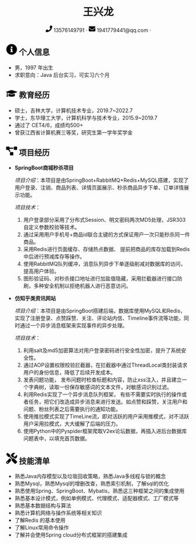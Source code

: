 <center>
     <h1>王兴龙</h1>
     <div>
         <span>
             <img src="assets/phone-solid.svg" width="18px">
             13576149791
         </span>
         ·
         <span>
             <img src="assets/envelope-solid.svg" width="18px">
             1941779441@qq.com
         </span>
         ·
     </div>
 </center>



 ## <img src="assets/info-circle-solid.svg" width="30px"> 个人信息 

 - 男，1997 年出生
 - 求职意向：Java 后台实习，可实习六个月

## <img src="assets/graduation-cap-solid.svg" width="30px"> 教育经历

- 硕士，吉林大学，计算机技术专业，2019.7~2022.7
- 学士，东华理工大学，计算机科学与技术专业，2015.9~2019.7
- 通过了 CET4/6，成绩均500+
- 曾获江西省计算机赛三等奖，研究生第一学年奖学金

## <img src="assets/project-diagram-solid.svg" width="30px"> 项目经历

- **SpringBoot商城秒杀项目**

  *项目介绍*：本项目是由SpringBoot+RabbitMQ+Redis+MySQL搭建，实现了用户登录、注销、商品列表、详情页面展示、秒杀商品异步下单、订单详情展示功能。

  *项目技术*：

  1. 用户登录部分采用了分布式Session、明文密码两次MD5处理，JSR303自定义参数校验等技术。
  2. 通过采用用户手机号+商品id联合主键的方式保证用户一次只能秒杀同一件商品。
  3. 采用Redis进行页面缓存、存储热点数据、 提前把商品的库存加载到Redis中后进行预减库存等操作。
  4. 使用RabbitMQ队列缓冲，消息队列异步下单逐级削减对数据库的访问，提高用户体验。
  5. 图形验证码、对秒杀接口地址进行加盐值隐藏，采用拦截器进行接口防刷，多种安全机制以拒绝机器人进行恶意访问。

- **仿知乎类资讯网站**

  *项目介绍*：本项目是由SpringBoot搭建后端，数据库使用MySQL和Redis，实现了注册登录、点赞踩赞、关注、评论站内信、Timeline事件流等功能，同时通过一个异步消息框架来实现事件的异步处理。

  *项目技术*：
  
  1. 利用salt及md5加密算法对用户登录密码进行安全性加密，提升了系统安全性。
  2. 通过AOP设置权限校验拦截器，在拦截器中通过ThreadLocal类封装请求用户的身份信息，降低了后续开发成本。
  3. 发表问题功能， 发布问题时检查标题和内容，防止xss注入，并且建立一个字典树，读取一份保存敏感词的文本文件，对敏感词识别过滤。 
  4. 利用Redis实现了一个异步消息队列框架， 有些不需要实时执行的操作或者任务，把它们改造成异步消息来进行发送。如点赞和踩赞，关注用户和问题、粉丝列表之后需要执行的通知功能。
  5. 使用推拉模式实现了TimeLine流，即对活跃的用户采用推模式，对不活跃用户采用拉模式，大大缓解了后端的压力。
  6. 使用Python中的Pyspider框架爬取V2ex论坛数据，再插入进后台数据库问题表中，以填充首页数据。

## <img src="assets/tools-solid.svg" width="30px"> 技能清单

- 熟悉Java内存模型以及垃圾回收策略，熟悉Java多线程与锁的概念
- 熟悉Mysql，熟悉Mysql的增删改查，熟悉索引机制，了解sql的优化
- 熟悉使用Spring、SpringBoot、Mybatis，熟悉这三种框架之间的集成使用
- 熟悉基本设计模式，例如单例模式、代理模式、适配器模式、工厂模式等
- 熟悉基本数据结构与算法
- 熟悉计算机网络与操作系统等相关知识
- 了解Redis 的基本使用
- 了解Linux常用命令操作
- 了解并会使用Spring cloud分布式框架的搭建集成